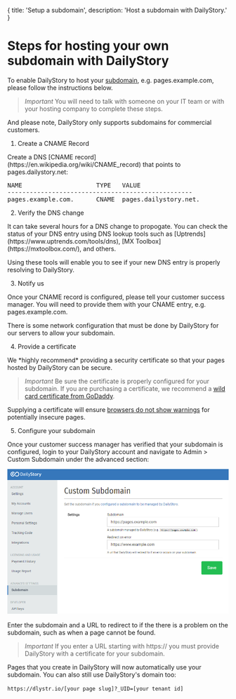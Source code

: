 ﻿{
	title: 'Setup a subdomain',
	description: 'Host a subdomain with DailyStory.'
}
# Steps for hosting your own subdomain with DailyStory
To enable DailyStory to host your [subdomain](https://en.wikipedia.org/wiki/Subdomain), e.g. pages.example.com, please follow the instructions below.

> *Important* You will need to talk with someone on your IT team or with your hosting company to complete these steps.

And please note, DailyStory only supports subdomains for commercial customers.

<ol class="step"><li value="1">Create a CNAME Record</li></ol>
Create a DNS [CNAME record](https://en.wikipedia.org/wiki/CNAME_record) that points to pages.dailystory.net:

<pre>
NAME                    TYPE   VALUE
--------------------------------------------------
pages.example.com.      CNAME  pages.dailystory.net.
</pre>

<ol class="step"><li value="2">Verify the DNS change</li></ol>
It can take several hours for a DNS change to propogate. You can check the status of your DNS entry using DNS lookup tools such as [Uptrends](https://www.uptrends.com/tools/dns), [MX Toolbox](https://mxtoolbox.com/), and others.

Using these tools will enable you to see if your new DNS entry is properly resolving to DailyStory.

<ol class="step"><li value="3">Notify us</li></ol>
Once your CNAME record is configured, please tell your customer success manager. You will need to provide them with your CNAME entry, e.g. pages.example.com.

There is some network configuration that must be done by DailyStory for our servers to allow your subdomain.

<ol class="step"><li value="4">Provide a certificate</li></ol>
We *highly recommend* providing a security certificate so that your pages hosted by DailyStory can be secure.

> *Important* Be sure the certificate is properly configured for your subdomain. If you are purchasing a certificate, we recommend a [wild card certificate from GoDaddy](https://www.godaddy.com/web-security/ssl-certificate).
 
Supplying a certificate will ensure [browsers do not show warnings](https://www.zdnet.com/article/google-tightens-noose-on-http-chrome-to-stick-not-secure-on-pages-with-search-fields/) for potentially insecure pages.

<ol class="step"><li value="5">Configure your subdomain</li></ol>
Once your customer success manager has verified that your subdomain is configured, login to your DailyStory account and navigate to Admin > Custom Subdomain under the advanced section:
	
![Custom subdomain](/articles/install/subdomain-01.png "Custom subdomain")

Enter the subdomain and a URL to redirect to if the there is a problem on the subdomain, such as when a page cannot be found.

> *Important* If you enter a URL starting with https:// you must provide DailyStory with a certificate for your subdomain.

Pages that you create in DailyStory will now automatically use your subdomain. You can also still use DailyStory's domain too:
	
`https://dlystr.io/[your page slug]?_UID=[your tenant id]`